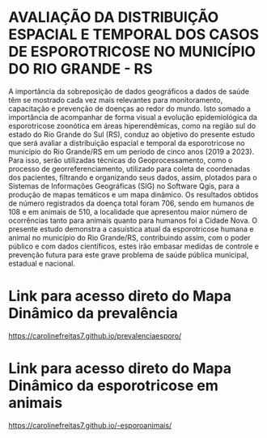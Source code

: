 # AVALIAÇÃO DA DISTRIBUIÇÃO ESPACIAL E TEMPORAL DOS CASOS DE ESPOROTRICOSE NO MUNICÍPIO DO RIO GRANDE - RS
A importância da sobreposição de dados geográficos a dados de saúde têm se mostrado cada vez mais relevantes para monitoramento, capacitação e prevenção de doenças ao redor do mundo. Isto somado a importância de acompanhar de forma visual a evolução epidemiológica da esporotricose zoonótica em áreas hiperendêmicas, como na região sul do estado do Rio Grande do Sul (RS), conduz ao objetivo do presente estudo que será avaliar a distribuição espacial e temporal da esporotricose no município do Rio Grande/RS em um período de cinco anos (2019 a 2023). Para isso, serão utilizadas técnicas do Geoprocessamento, como o processo de georreferenciamento, utilizado para coleta de coordenadas dos pacientes, filtrando e organizando seus dados, assim, plotados para o Sistemas de Informações Geográficas (SIG) no Software Qgis, para a produção de mapas temáticos e um mapa dinâmico. Os resultados obtidos de número registrados da doença total foram 706, sendo em humanos de 108  e em animais de 510, a localidade que apresentou maior número de ocorrências tanto para animais quanto para humanos foi a Cidade Nova. O presente estudo demonstra a casuística atual da esporotricose humana e animal no município do Rio Grande/RS, contribuindo assim, com o poder público e com dados científicos, estes irão embasar medidas de controle e prevenção futura para este grave problema de saúde pública municipal, estadual e nacional. 
# Link para acesso direto do Mapa Dinâmico da prevalência
https://carolinefreitas7.github.io/prevalenciaesporo/
# Link para acesso direto do Mapa Dinâmico da esporotricose em animais
https://carolinefreitas7.github.io/-esporoanimais/
